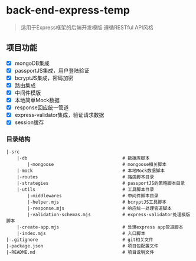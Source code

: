 # back-end-express-temp

> 适用于Express框架的后端开发模版
> 遵循RESTful API风格

## 项目功能

- [x] mongoDB集成
- [x] passportJS集成，用户登陆验证
- [x] bcryptJS集成，密码加密
- [x] 路由集成
- [x] 中间件模版
- [x] 本地简单Mock数据
- [x] response回应统一管道
- [x] express-validator集成，验证请求数据
- [x] session缓存
  
### 目录结构

```text
|-src
    |-db                                    # 数据库脚本
        |-mongoose                          # mongoose相关脚本
    |-mock                                  # 本地Mock数据脚本
    |-routes                                # 路由脚本目录
    |-strategies                            # passportJS的策略脚本目录
    |-utils                                 # 工具脚本目录
        |-middlewares                       # 中间件脚本目录
        |-helper.mjs                        # bcryptJS工具脚本
        |-response.mjs                      # 响应统一处理管道脚本
        |-validation-schemas.mjs            # express-validator处理模版脚本
    |-create-app.mjs                        # 处理express app管道脚本
    |-index.mjs                             # 入口脚本
|-.gitignore                                # git相关文件
|-package.json                              # 项目包配置文件
|-README.md                                 # 项目说明文件

```
